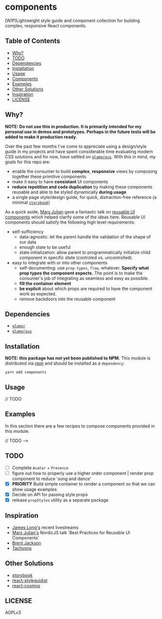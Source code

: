 # components

[WIP]Lightweight style guide and component collection for building complex, responsive React components.

## Table of Contents
- [Why?](#why)
- [TODO](#todo)
- [Dependencies](#dependencies)
- [Installation](#installation)
- [Usage](#usage)
- [Components](#components)
- [Examples](#examples)
- [Other Solutions](#other-solutions)
- [Inspiration](#inspiration)
- [LICENSE](#license)

## Why?

**NOTE: Do not use this in production.  It is primarily intended for my personal use in demos and prototypes.  Perhaps in the future tests will be added to make it production ready.**

Over the past few months I've come to appreciate using a design/style guide in my projects and have spent considerable time evaluating modern CSS solutions and for now, have settled on [`glamorous`](https://github.com/paypal/glamorous).  With this in mind, my goals for this repo are:

- enable the consumer to build **complex**, **responsive** views by composing together these primitive components
- make it easy to have **consistant** UI components
- **reduce repetition and code duplication** by making these components reusable and able to be styled dynamically **during usage**
- a single page style/design guide, for quick, distraction-free reference (a minimal [`storybook`](https://github.com/storybooks/storybook))

As a quick aside, [Mars Julian](https://twitter.com/marsjosephine) gave a fantastic talk on [reusable UI components](https://www.youtube.com/watch?v=rMFI1HtuFv4) which helped clarify some of the ideas here.  Reusable UI components should satisfy the following high level requirements:

- self-sufficiency
  - data-agnostic: let the parent handle the validation of the shape of our data
  - enough state to be useful
  - state initialization: allow parent to programmatically initialize child component in specific state (controled vs. uncontrolled).
- easy to integrate with or into other components
  - self-documenting: use `prop-types`, `flow`,  whatever. **Specify what prop types the component expects.** The point is to make the consumer's job of integrating as seamless and easy as possible.
  - **fill the container element**
  - **be explicit** about which props are required to have the component work as expected.
  - remove backdoors into the reusable component
## Dependencies

- [`glamor`](https://github.com/threepointone/glamor)
- [`glamorous`](https://github.com/paypal/glamorous)

## Installation

**NOTE: this package has not yet been published to NPM.**
This module is distributed via [npm](https://npm.com) and should be installed as a `dependency`:

```
yarn add components
```

## Usage

// TODO

## Examples

In this section there are a few recipes to compose components provided in this module.

// TODO -->

## TODO

- [ ] Complete `Avatar` + `Presence`
- [ ] figure out how to properly use a higher order component | render prop component to reduce 'song and dance'
- [x] **PRIORITY** Build simple container to render a component so that we can show usage examples
- [x] Decide on API for passing style props
- [x] release `propStyles` utility as a separate package

## Inspiration

- [James Long's](https://github.com/jlongster) recent livestreams
- [Mars Julian's](https://speakerd.s3.amazonaws.com/presentations/91fb936361b14e0391d5098cc2e2a7ab/2017.09.07_React_plus_X_.pdf) NordicJS talk 'Best Practices for Reusable UI Components'
- [Brent Jackson](https://twitter.com/jxnblk)
- [Tachyons](http://github.com/tachyons-css/tachyons/)

## Other Solutions

- [storybook](https://github.com/storybooks/storybook)
- [react-styleguidist](https://github.com/styleguidist/react-styleguidist)
- [react-cosmos](https://github.com/react-cosmos/react-cosmos)

## LICENSE

AGPLv3

